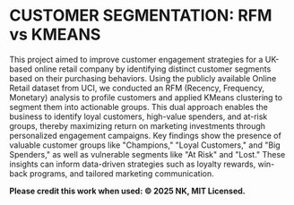 # CUSTOMER SEGMENTATION: RFM vs KMEANS

This project aimed to improve customer engagement strategies for a UK-based online retail company by identifying distinct customer segments based on their purchasing behaviors. Using the publicly available Online Retail dataset from UCI, we conducted an RFM (Recency, Frequency, Monetary) analysis to profile customers and applied KMeans clustering to segment them into actionable groups. This dual approach enables the business to identify loyal customers, high-value spenders, and at-risk groups, thereby maximizing return on marketing investments through personalized engagement campaigns. Key findings show the presence of valuable customer groups like "Champions," "Loyal Customers," and "Big Spenders," as well as vulnerable segments like "At Risk" and "Lost." These insights can inform data-driven strategies such as loyalty rewards, win-back programs, and tailored marketing communication.

**Please credit this work when used: © 2025 NK, MIT Licensed.**
